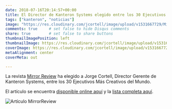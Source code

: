 ```yaml
---
date: 2018-07-16T20:14:57+00:00
title: El Director de Kanteron Systems elegido entre los 30 Ejecutivos Más Creativos del Mundo
tags: ["kanteron", "noticias"]
image: "https://res.cloudinary.com/jcortell/image/upload/v1531667729/MirrorReviewCreativeCEOs.jpg"
comments: true     # set false to hide Disqus comments
share: true        # set false to share buttons
thumbnailImagePosition: left
thumbnailImage: https://res.cloudinary.com/jcortell/image/upload/v1531667729/MirrorReviewCreativeCEOs.jpg
coverImage: https://res.cloudinary.com/jcortell/image/upload/v1531667729/MirrorReviewCreativeCEOs.jpg
metaAlignment: center
coverMeta: out

---
```

La revista [Mirror Review](https://magazine.mirrorreview.com/The-30-Most-Creative-CEOs-of-2018/) ha elegido a Jorge Cortell, Director Gerente de Kanteron Systems, entre los 30 Ejecutivos Más Creativos del Mundo.

<!--more-->
El artículo se encuentra [disponible online aquí](httpss://www.mirrorreview.com/jorge-cortell-pioneering-entrepreneur-behind-kanteron-systems/) y la [lista completa aquí](httpss://www.mirrorreview.com/the-30-most-creative-ceos-of-2018/).

![Artículo MirrorReview](https://res.cloudinary.com/jcortell/image/upload/v1531667729/MirrorReviewCreativeCEOs.jpg)

